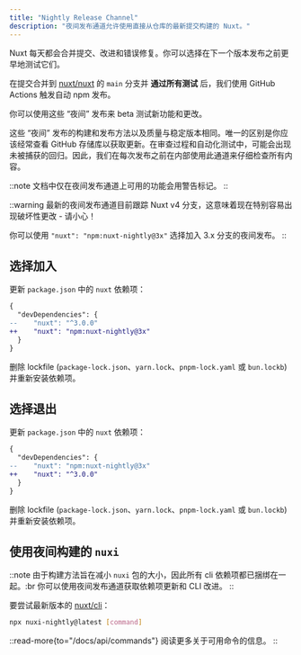 ```yaml
---
title: "Nightly Release Channel"
description: "夜间发布通道允许使用直接从仓库的最新提交构建的 Nuxt。"
---
```


Nuxt 每天都会合并提交、改进和错误修复。你可以选择在下一个版本发布之前更早地测试它们。

在提交合并到 [nuxt/nuxt](https://github.com/nuxt/nuxt) 的 `main` 分支并 **通过所有测试** 后，我们使用 GitHub Actions 触发自动 npm 发布。

你可以使用这些 “夜间” 发布来 beta 测试新功能和更改。

这些 “夜间” 发布的构建和发布方法以及质量与稳定版本相同。唯一的区别是你应该经常查看 GitHub 存储库以获取更新。在审查过程和自动化测试中，可能会出现未被捕获的回归。因此，我们在每次发布之前在内部使用此通道来仔细检查所有内容。

::note
文档中仅在夜间发布通道上可用的功能会用警告标记。
::

::warning
最新的夜间发布通道目前跟踪 Nuxt v4 分支，这意味着现在特别容易出现破坏性更改 - 请小心！

你可以使用 `"nuxt": "npm:nuxt-nightly@3x"` 选择加入 3.x 分支的夜间发布。
::

## 选择加入

更新 `package.json` 中的 `nuxt` 依赖项：

```diff [package.json]
{
  "devDependencies": {
--    "nuxt": "^3.0.0"
++    "nuxt": "npm:nuxt-nightly@3x"
  }
}
```

删除 lockfile (`package-lock.json`、`yarn.lock`、`pnpm-lock.yaml` 或 `bun.lockb`) 并重新安装依赖项。

## 选择退出

更新 `package.json` 中的 `nuxt` 依赖项：

```diff [package.json]
{
  "devDependencies": {
--    "nuxt": "npm:nuxt-nightly@3x"
++    "nuxt": "^3.0.0"
  }
}
```

删除 lockfile (`package-lock.json`、`yarn.lock`、`pnpm-lock.yaml` 或 `bun.lockb`) 并重新安装依赖项。

## 使用夜间构建的 `nuxi`

::note
由于构建方法旨在减小 `nuxi` 包的大小，因此所有 cli 依赖项都已捆绑在一起。:br 你可以使用夜间发布通道获取依赖项更新和 CLI 改进。
::

要尝试最新版本的 [nuxt/cli](https://github.com/nuxt/cli)：

```bash [Terminal]
npx nuxi-nightly@latest [command]
```

::read-more{to="/docs/api/commands"}
阅读更多关于可用命令的信息。
::
